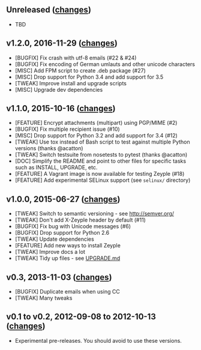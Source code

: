 ## Unreleased ([changes](https://github.com/infertux/zeyple/compare/v1.2.0...master))

  * TBD

## v1.2.0, 2016-11-29 ([changes](https://github.com/infertux/zeyple/compare/v1.1.0...v1.2.0))

  * [BUGFIX]  Fix crash with utf-8 emails (#22 & #24)
  * [BUGFIX]  Fix encoding of German umlauts and other unicode characters
  * [MISC]    Add FPM script to create .deb package (#27)
  * [MISC]    Drop support for Python 3.4 and add support for 3.5
  * [TWEAK]   Improve install and upgrade scripts
  * [MISC]    Upgrade dev dependencies

## v1.1.0, 2015-10-16 ([changes](https://github.com/infertux/zeyple/compare/v1.0.0...v1.1.0))

  * [FEATURE] Encrypt attachments (multipart) using PGP/MIME (#2)
  * [BUGFIX]  Fix multiple recipient issue (#10)
  * [MISC]    Drop support for Python 3.2 and add support for 3.4 (#12)
  * [TWEAK]   Use tox instead of Bash script to test against multiple Python versions (thanks @acatton)
  * [TWEAK]   Switch testsuite from nosetests to pytest (thanks @acatton)
  * [DOC]     Simplify the README and point to other files for specific tasks such as INSTALL, UPGRADE, etc.
  * [FEATURE] A Vagrant image is now available for testing Zeyple (#18)
  * [FEATURE] Add experimental SELinux support (see `selinux/` directory)

## v1.0.0, 2015-06-27 ([changes](https://github.com/infertux/zeyple/compare/v0.3...v1.0.0))

  * [TWEAK]   Switch to semantic versioning - see http://semver.org/
  * [TWEAK]   Don't add X-Zeyple header by default (#11)
  * [BUGFIX]  Fix bug with Unicode messages (#6)
  * [BUGFIX]  Drop support for Python 2.6
  * [TWEAK]   Update dependencies
  * [FEATURE] Add new ways to install Zeyple
  * [TWEAK]   Improve docs a lot
  * [TWEAK]   Tidy up files - see [UPGRADE.md](UPGRADE.md)

## v0.3, 2013-11-03 ([changes](https://github.com/infertux/zeyple/compare/v0.2...v0.3))

  * [BUGFIX] Duplicate emails when using CC
  * [TWEAK]  Many tweaks

## v0.1 to v0.2, 2012-09-08 to 2012-10-13 ([changes](https://github.com/infertux/zeyple/compare/v0.1...v0.2))

  * Experimental pre-releases. You should avoid to use these versions.

